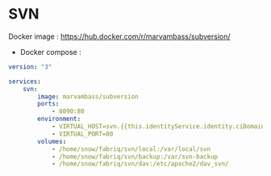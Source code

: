 SVN
==============

Docker image : https://hub.docker.com/r/marvambass/subversion/

* Docker compose :

```yml
version: "3"

services:
    svn:
        image: marvambass/subversion
        ports:
            - 8090:80
        environment:
            - VIRTUAL_HOST=svn.{{this.identityService.identity.ciDomain}}
            - VIRTUAL_PORT=80  
        volumes:
            - /home/snow/fabriq/svn/local:/var/local/svn
            - /home/snow/fabriq/svn/backup:/var/svn-backup
            - /home/snow/fabriq/svn/dav:/etc/apache2/dav_svn/

```
